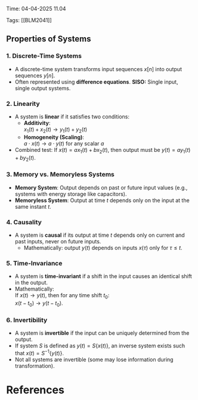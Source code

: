 
Time: 04-04-2025 11.04

Tags: [[BLM2041]]

## Properties of Systems

### 1. Discrete-Time Systems
- A discrete-time system transforms input sequences $x[n]$ into output sequences $y[n]$.
- Often represented using **difference equations**.
**SISO:** Single input, single output systems.
### 2. Linearity
- A system is **linear** if it satisfies two conditions:
  - **Additivity**:  
    $x_1(t) + x_2(t) \rightarrow y_1(t) + y_2(t)$
  - **Homogeneity (Scaling)**:  
    $a \cdot x(t) \rightarrow a \cdot y(t)$ for any scalar $a$
- Combined test: If $x(t) = a x_1(t) + b x_2(t)$, then output must be $y(t) = a y_1(t) + b y_2(t)$.

### 3. Memory vs. Memoryless Systems
- **Memory System**: Output depends on past or future input values (e.g., systems with energy storage like capacitors).
- **Memoryless System**: Output at time $t$ depends only on the input at the same instant $t$.

### 4. Causality
- A system is **causal** if its output at time $t$ depends only on current and past inputs, never on future inputs.
  - Mathematically: output $y(t)$ depends on inputs $x(\tau)$ only for $\tau \leq t$.

### 5. Time-Invariance
- A system is **time-invariant** if a shift in the input causes an identical shift in the output.
- Mathematically:  
  If $x(t) \rightarrow y(t)$, then for any time shift $t_0$:  
  $x(t - t_0) \rightarrow y(t - t_0)$.

### 6. Invertibility
- A system is **invertible** if the input can be uniquely determined from the output.
- If system $S$ is defined as $y(t) = S\{x(t)\}$, an inverse system exists such that $x(t) = S^{-1}\{y(t)\}$.
- Not all systems are invertible (some may lose information during transformation).

# References
